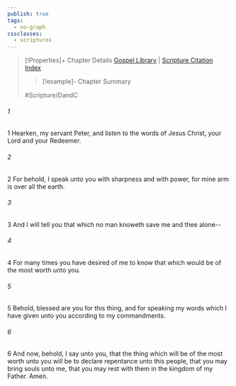 ```yaml
---
publish: true
tags:
  - no-graph
cssclasses:
  - scriptures
---
```

>[!Properties]+ Chapter Details
>[Gospel Library](https://churchofjesuschrist.org/study/scriptures/dc-testament/dc/16?lang=eng)    |    [Scripture Citation Index](https://scriptures.byu.edu/#12e10::c12e10)
>>[!example]- Chapter Summary
>> 
> 
>
>#Scripture/DandC
###### 1
1 Hearken, my servant Peter, and listen to the words of Jesus Christ, your Lord and your Redeemer.
###### 2
2 For behold, I speak unto you with sharpness and with power, for mine arm is over all the earth.
###### 3
3 And I will tell you that which no man knoweth save me and thee alone--
###### 4
4 For many times you have desired of me to know that which would be of the most worth unto you.
###### 5
5 Behold, blessed are you for this thing, and for speaking my words which I have given unto you according to my commandments.
###### 6
6 And now, behold, I say unto you, that the thing which will be of the most worth unto you will be to declare repentance unto this people, that you may bring souls unto me, that you may rest with them in the kingdom of my Father. Amen.
